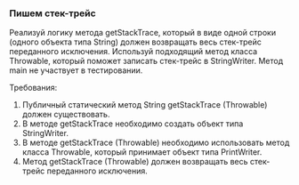
### Пишем стек-трейс

Реализуй логику метода getStackTrace, который в виде одной строки (одного объекта типа String) должен возвращать весь стек-трейс переданного исключения.
Используй подходящий метод класса Throwable, который поможет записать стек-трейс в StringWriter.
Метод main не участвует в тестировании.


Требования:
1.	Публичный статический метод String getStackTrace (Throwable) должен существовать.
2.	В методе getStackTrace необходимо создать объект типа StringWriter.
3.	В методе getStackTrace (Throwable) необходимо использовать метод класса Throwable, который принимает объект типа PrintWriter.
4.	Метод getStackTrace (Throwable) должен возвращать весь стек-трейс переданного исключения.


